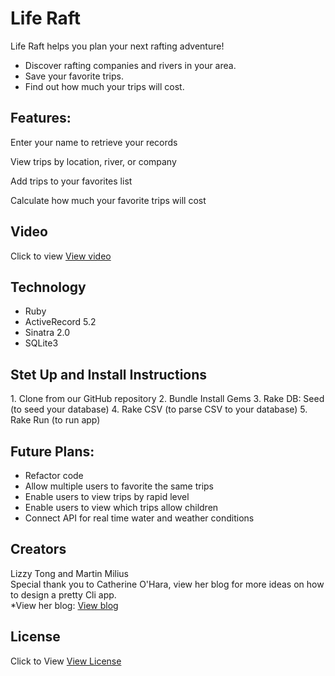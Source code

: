 <h1> Life Raft </h1>

Life Raft helps you plan your next rafting adventure!
<ul>
    <li>Discover rafting companies and rivers in your area. </li>
    <li> Save your favorite trips. </li>
    <li> Find out how much your trips will cost.</li>
</ul>

<h2> Features: </h2>
<p>Enter your name to retrieve your records</p>
<p> View trips by location, river, or company </p>
<p> Add trips to your favorites list </p>
<p>Calculate how much your favorite trips will cost</p>

<h2> Video </h2>
Click to view <a href = 'https://youtu.be/B3v7CYtwNHY'> View video </a> 

<h2> Technology </h2>
<ul>
    <li>Ruby</li>
    <li>ActiveRecord 5.2</li>
    <li>Sinatra 2.0</li>
    <li>SQLite3</li>
    </ul>

<h2> Stet Up and Install Instructions </h2>
1.	Clone from our GitHub repository 
2.	Bundle Install Gems
3.	Rake DB: Seed (to seed your database)
4.	Rake CSV (to parse CSV to your database) 
5.	Rake Run (to run app)

<h2> Future Plans: </h2>
<ul>
    <li>Refactor code</li>
    <li>Allow multiple users to favorite the same trips </li>
    <li>Enable users to view trips by rapid level</li>
    <li>Enable users to view which trips allow children</li>
    <li>Connect API for real time water and weather conditions</li>
</ul>

<h2> Creators </h2>
Lizzy Tong and Martin Milius
<br>
Special thank you to Catherine O'Hara, view her blog for more ideas on how to design a pretty Cli app.
<br>
 *View her blog: <a href = 'https://medium.com/@oharacatherine/when-the-bash-aint-got-flash-beautify-the-cli-5f318325a86'>View blog</a></p>

<h2> License </h2>
Click to View <a href = 'https://github.com/Lizzy-T/mod1-project/blob/master/LICENSE.md'> View License </a>

